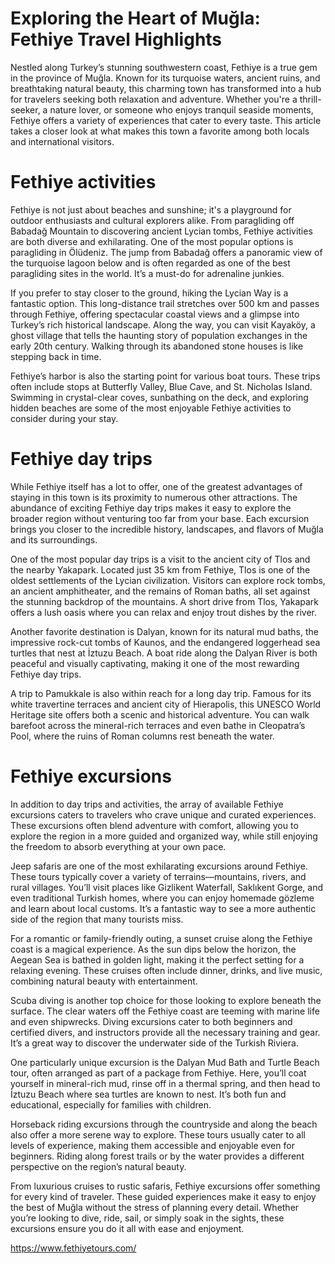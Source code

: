 # Exploring the Heart of Muğla: Fethiye Travel Highlights
Nestled along Turkey’s stunning southwestern coast, Fethiye is a true gem in the province of Muğla. Known for its turquoise waters, ancient ruins, and breathtaking natural beauty, this charming town has transformed into a hub for travelers seeking both relaxation and adventure. Whether you're a thrill-seeker, a nature lover, or someone who enjoys tranquil seaside moments, Fethiye offers a variety of experiences that cater to every taste. This article takes a closer look at what makes this town a favorite among both locals and international visitors. 

# Fethiye activities

Fethiye is not just about beaches and sunshine; it's a playground for outdoor enthusiasts and cultural explorers alike. From paragliding off Babadağ Mountain to discovering ancient Lycian tombs, Fethiye activities are both diverse and exhilarating. One of the most popular options is paragliding in Ölüdeniz. The jump from Babadağ offers a panoramic view of the turquoise lagoon below and is often regarded as one of the best paragliding sites in the world. It’s a must-do for adrenaline junkies.

If you prefer to stay closer to the ground, hiking the Lycian Way is a fantastic option. This long-distance trail stretches over 500 km and passes through Fethiye, offering spectacular coastal views and a glimpse into Turkey’s rich historical landscape. Along the way, you can visit Kayaköy, a ghost village that tells the haunting story of population exchanges in the early 20th century. Walking through its abandoned stone houses is like stepping back in time.

Fethiye’s harbor is also the starting point for various boat tours. These trips often include stops at Butterfly Valley, Blue Cave, and St. Nicholas Island. Swimming in crystal-clear coves, sunbathing on the deck, and exploring hidden beaches are some of the most enjoyable Fethiye activities to consider during your stay.

# Fethiye day trips
While Fethiye itself has a lot to offer, one of the greatest advantages of staying in this town is its proximity to numerous other attractions. The abundance of exciting Fethiye day trips makes it easy to explore the broader region without venturing too far from your base. Each excursion brings you closer to the incredible history, landscapes, and flavors of Muğla and its surroundings.

One of the most popular day trips is a visit to the ancient city of Tlos and the nearby Yakapark. Located just 35 km from Fethiye, Tlos is one of the oldest settlements of the Lycian civilization. Visitors can explore rock tombs, an ancient amphitheater, and the remains of Roman baths, all set against the stunning backdrop of the mountains. A short drive from Tlos, Yakapark offers a lush oasis where you can relax and enjoy trout dishes by the river.

Another favorite destination is Dalyan, known for its natural mud baths, the impressive rock-cut tombs of Kaunos, and the endangered loggerhead sea turtles that nest at İztuzu Beach. A boat ride along the Dalyan River is both peaceful and visually captivating, making it one of the most rewarding Fethiye day trips.

A trip to Pamukkale is also within reach for a long day trip. Famous for its white travertine terraces and ancient city of Hierapolis, this UNESCO World Heritage site offers both a scenic and historical adventure. You can walk barefoot across the mineral-rich terraces and even bathe in Cleopatra’s Pool, where the ruins of Roman columns rest beneath the water.

# Fethiye excursions

In addition to day trips and activities, the array of available Fethiye excursions caters to travelers who crave unique and curated experiences. These excursions often blend adventure with comfort, allowing you to explore the region in a more guided and organized way, while still enjoying the freedom to absorb everything at your own pace.

Jeep safaris are one of the most exhilarating excursions around Fethiye. These tours typically cover a variety of terrains—mountains, rivers, and rural villages. You’ll visit places like Gizlikent Waterfall, Saklıkent Gorge, and even traditional Turkish homes, where you can enjoy homemade gözleme and learn about local customs. It’s a fantastic way to see a more authentic side of the region that many tourists miss.

For a romantic or family-friendly outing, a sunset cruise along the Fethiye coast is a magical experience. As the sun dips below the horizon, the Aegean Sea is bathed in golden light, making it the perfect setting for a relaxing evening. These cruises often include dinner, drinks, and live music, combining natural beauty with entertainment.

Scuba diving is another top choice for those looking to explore beneath the surface. The clear waters off the Fethiye coast are teeming with marine life and even shipwrecks. Diving excursions cater to both beginners and certified divers, and instructors provide all the necessary training and gear. It’s a great way to discover the underwater side of the Turkish Riviera.

One particularly unique excursion is the Dalyan Mud Bath and Turtle Beach tour, often arranged as part of a package from Fethiye. Here, you’ll coat yourself in mineral-rich mud, rinse off in a thermal spring, and then head to İztuzu Beach where sea turtles are known to nest. It’s both fun and educational, especially for families with children.

Horseback riding excursions through the countryside and along the beach also offer a more serene way to explore. These tours usually cater to all levels of experience, making them accessible and enjoyable even for beginners. Riding along forest trails or by the water provides a different perspective on the region’s natural beauty.

From luxurious cruises to rustic safaris, Fethiye excursions offer something for every kind of traveler. These guided experiences make it easy to enjoy the best of Muğla without the stress of planning every detail. Whether you’re looking to dive, ride, sail, or simply soak in the sights, these excursions ensure you do it all with ease and enjoyment.

https://www.fethiyetours.com/
